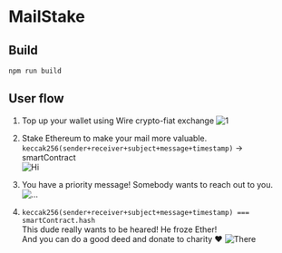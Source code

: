 # MailStake

## Build
```
npm run build
```
## User flow
1. Top up your wallet using Wire crypto-fiat exchange
![1](http://51.144.236.228:30684/images/img7.jpg)

2. Stake Ethereum to make your mail more valuable.
`keccak256(sender+receiver+subject+message+timestamp)` -> smartContract  
![Hi](http://51.144.236.228:30684/images/img3.png)

3. You have a priority message! Somebody wants to reach out to you.  
![...](http://51.144.236.228:30684/images/img6.jpg)

4. `keccak256(sender+receiver+subject+message+timestamp) === smartContract.hash`  
This dude really wants to be heared! He froze Ether!  
And you can do a good deed and donate to charity ❤️
![There](http://51.144.236.228:30684/images/img4.png)


